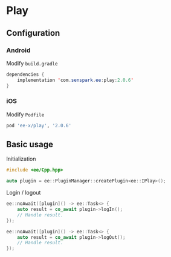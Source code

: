# Play
## Configuration
### Android
Modify `build.gradle`
```java
dependencies {
    implementation 'com.senspark.ee:play:2.0.6'
}
```

### iOS
Modify `Podfile`
```ruby
pod 'ee-x/play', '2.0.6'
```

## Basic usage
Initialization
```cpp
#include <ee/Cpp.hpp>

auto plugin = ee::PluginManager::createPlugin<ee::IPlay>();
```

Login / logout
```cpp
ee::noAwait([plugin]() -> ee::Task<> {
    auto result = co_await plugin->logIn();
    // Handle result.
});

ee::noAwait([plugin]() -> ee::Task<> {
    auto result = co_await plugin->logOut();
    // Handle result.
});
```